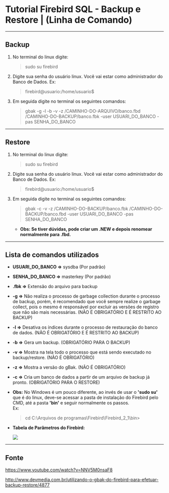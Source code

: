
Tutorial Firebird SQL - Backup e Restore | (Linha de Comando)
===============================================

--------------------

## Backup

1. No terminal do linux digite:

	> sudo su firebird

2. Digite sua senha do usuário linux. Você vai estar como administrador do Banco de Dados. 
Ex: 

	> firebird@usuario:/home/usuario$

3. Em seguida digite no terminal os seguintes comandos:

	> gbak -g -l -b -v -z /CAMINHO-DO-ARQUIVO/banco.fbd /CAMINHO-DO-BACKUP/banco.fbk -user USUARI_DO_BANCO -pas SENHA_DO_BANCO

--------------------

## Restore

1. No terminal do linux digite:

	> sudo su firebird

2. Digite sua senha do usuário linux. Você vai estar como administrador do Banco de Dados. 
Ex:

	> firebird@usuario:/home/usuario$

3. Em seguida digite no terminal os seguintes comandos:

	> gbak -c -v -z /CAMINHO-DO-BACKUP/banco.fbk /CAMINHO-DO-BACKUP/banco.fbd -user USUARI_DO_BANCO -pas SENHA_DO_BANCO

	- **Obs: Se tiver dúvidas, pode criar um .NEW e depois renomear normalmente para .fbd.**

--------------------

## Lista de comandos utilizados

- **USUARI_DO_BANCO =>** sysdba (Por padrão)

- **SENHA_DO_BANCO =>** masterkey (Por padrão)
	
- **.fbk =>** Extensão do arquivo para backup

- **-g =>** Não realiza o processo de garbage collection durante o processo de backup, porém, é recomendado que você sempre realize o garbage collect, pois o mesmo é responsável por excluir as versões de registro que não são mais necessárias. (NÃO É OBRIGATÓRIO E É RESTRITO AO BACKUP)

- **-l =>** Desativa os índices durante o processo de restauração do banco de dados. (NÃO É OBRIGATÓRIO E É RESTRITO AO BACKUP)

- **-b =>** Gera um backup. (OBRIGATÓRIO PARA O BACKUP)

- **-v =>** Mostra na tela todo o processo que está sendo executado no backup/restore. (NÃO É OBRIGATÓRIO)

- **-z =>** Mostra a versão do gBak. (NÃO É OBRIGATÓRIO)

- **-c =>** Cria um banco de dados a partir de um arquivo de backup já pronto. (OBRIGATÓRIO PARA O RESTORE)

- **Obs:** No Windows é um pouco diferente, ao invés de usar o **'sudo su'** que é do linux, deve-se acessar a pasta de instalação do Firebird pelo CMD, até a pasta **'bin'** e seguir normalmente os passos. 	
Ex: 
	> cd C:\Arquivos de programas\Firebird\Firebird_2_1\bin>

- **Tabela de Parâmetros do Firebird:** </bd>

  ![](https://github.com/CristianAmbrosi/tutoriais/blob/master/images/Tabela_Par%C3%A2metros_Firebird.png)

--------------------

## Fonte 
	
https://www.youtube.com/watch?v=NNV5M0nsaF8

http://www.devmedia.com.br/utilizando-o-gbak-do-firebird-para-efetuar-backup-restore/4877
